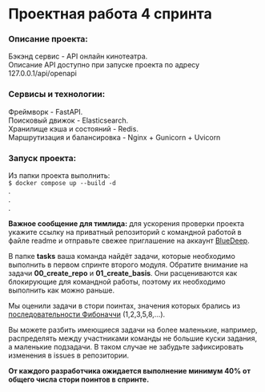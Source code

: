 # Проектная работа 4 спринта

### Описание проекта:
Бэкэнд сервис - API онлайн кинотеатра.  
Описание API доступно при запуске проекта по адресу 127.0.0.1/api/openapi

### Сервисы и технологии:
Фреймворк - FastAPI.  
Поисковый движок - Elasticsearch.  
Хранилище кэша и состояний - Redis.  
Маршрутизация и балансировка - Nginx + Gunicorn + Uvicorn

### Запуск проекта:

Из папки проекта выполнить:  
`$ docker compose up --build -d`  
.  
.  
.

**Важное сообщение для тимлида:** для ускорения проверки проекта укажите ссылку на приватный репозиторий с командной работой в файле readme и отправьте свежее приглашение на аккаунт [BlueDeep](https://github.com/BigDeepBlue).

В папке **tasks** ваша команда найдёт задачи, которые необходимо выполнить в первом спринте второго модуля.  Обратите внимание на задачи **00_create_repo** и **01_create_basis**. Они расцениваются как блокирующие для командной работы, поэтому их необходимо выполнить как можно раньше.

Мы оценили задачи в стори поинтах, значения которых брались из [последовательности Фибоначчи](https://ru.wikipedia.org/wiki/Числа_Фибоначчи) (1,2,3,5,8,…).

Вы можете разбить имеющиеся задачи на более маленькие, например, распределять между участниками команды не большие куски задания, а маленькие подзадачи. В таком случае не забудьте зафиксировать изменения в issues в репозитории.

**От каждого разработчика ожидается выполнение минимум 40% от общего числа стори поинтов в спринте.**

